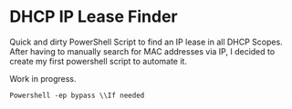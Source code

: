 # DHCP IP Lease Finder
Quick and dirty PowerShell Script to find an IP lease in all DHCP Scopes. After having to manually search for MAC addresses via IP, I decided to create my first powershell script to automate it. 

Work in progress.

`Powershell -ep bypass \\If needed`
